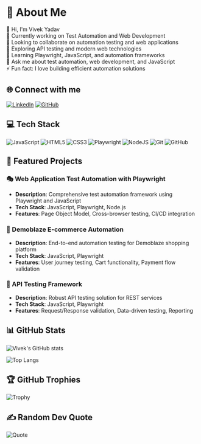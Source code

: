 # 💫 About Me

👋 Hi, I'm Vivek Yadav  
🔭 Currently working on Test Automation and Web Development  
👯 Looking to collaborate on automation testing and web applications  
🤝 Exploring API testing and modern web technologies  
🌱 Learning Playwright, JavaScript, and automation frameworks  
💬 Ask me about test automation, web development, and JavaScript  
⚡ Fun fact: I love building efficient automation solutions

## 🌐 Connect with me

[![LinkedIn](https://img.shields.io/badge/LinkedIn-0077B5?style=for-the-badge&logo=linkedin&logoColor=white)](https://linkedin.com/in/vivek-yadav)
[![GitHub](https://img.shields.io/badge/GitHub-100000?style=for-the-badge&logo=github&logoColor=white)](https://github.com/vivek3108-0)

## 💻 Tech Stack

![JavaScript](https://img.shields.io/badge/JavaScript-F7DF1E?style=for-the-badge&logo=javascript&logoColor=black)
![HTML5](https://img.shields.io/badge/HTML5-E34F26?style=for-the-badge&logo=html5&logoColor=white)
![CSS3](https://img.shields.io/badge/CSS3-1572B6?style=for-the-badge&logo=css3&logoColor=white)
![Playwright](https://img.shields.io/badge/Playwright-2EAD33?style=for-the-badge&logo=playwright&logoColor=white)
![NodeJS](https://img.shields.io/badge/Node.js-43853D?style=for-the-badge&logo=node.js&logoColor=white)
![Git](https://img.shields.io/badge/Git-F05032?style=for-the-badge&logo=git&logoColor=white)
![GitHub](https://img.shields.io/badge/GitHub-100000?style=for-the-badge&logo=github&logoColor=white)

## 🚀 Featured Projects

### 🎭 Web Application Test Automation with Playwright

* **Description**: Comprehensive test automation framework using Playwright and JavaScript
* **Tech Stack**: JavaScript, Playwright, Node.js
* **Features**: Page Object Model, Cross-browser testing, CI/CD integration

### 🛒 Demoblaze E-commerce Automation

* **Description**: End-to-end automation testing for Demoblaze shopping platform
* **Tech Stack**: JavaScript, Playwright
* **Features**: User journey testing, Cart functionality, Payment flow validation

### 🔧 API Testing Framework

* **Description**: Robust API testing solution for REST services
* **Tech Stack**: JavaScript, Playwright
* **Features**: Request/Response validation, Data-driven testing, Reporting

## 📊 GitHub Stats

![Vivek's GitHub stats](https://github-readme-stats.vercel.app/api?username=vivek3108-0&show_icons=true&theme=dark)

![Top Langs](https://github-readme-stats.vercel.app/api/top-langs/?username=vivek3108-0&layout=compact&theme=dark)

## 🏆 GitHub Trophies

![Trophy](https://github-profile-trophy.vercel.app/?username=vivek3108-0&theme=onedark)

## ✍️ Random Dev Quote

![Quote](https://quotes-github-readme.vercel.app/api?type=horizontal&theme=dark)
